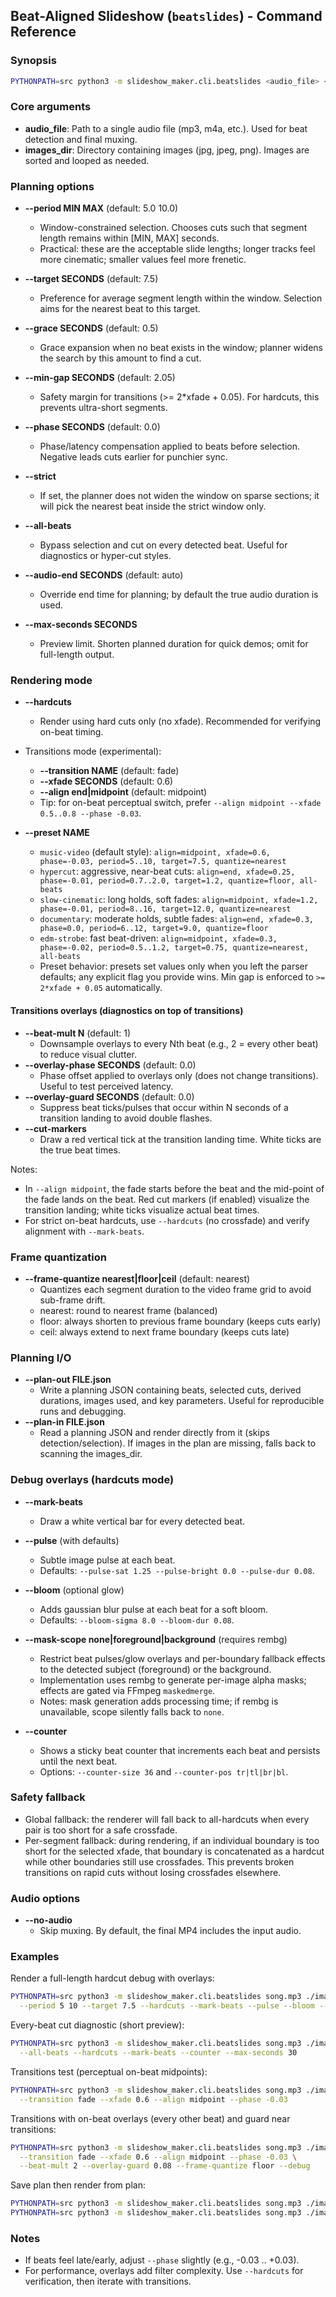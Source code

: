 ## Beat-Aligned Slideshow (`beatslides`) - Command Reference

### Synopsis

```bash
PYTHONPATH=src python3 -m slideshow_maker.cli.beatslides <audio_file> <images_dir> [options]
```

### Core arguments

- **audio_file**: Path to a single audio file (mp3, m4a, etc.). Used for beat detection and final muxing.
- **images_dir**: Directory containing images (jpg, jpeg, png). Images are sorted and looped as needed.

### Planning options

- **--period MIN MAX** (default: 5.0 10.0)
  - Window-constrained selection. Chooses cuts such that segment length remains within [MIN, MAX] seconds.
  - Practical: these are the acceptable slide lengths; longer tracks feel more cinematic; smaller values feel more frenetic.

- **--target SECONDS** (default: 7.5)
  - Preference for average segment length within the window. Selection aims for the nearest beat to this target.

- **--grace SECONDS** (default: 0.5)
  - Grace expansion when no beat exists in the window; planner widens the search by this amount to find a cut.

- **--min-gap SECONDS** (default: 2.05)
  - Safety margin for transitions (>= 2*xfade + 0.05). For hardcuts, this prevents ultra-short segments.

- **--phase SECONDS** (default: 0.0)
  - Phase/latency compensation applied to beats before selection. Negative leads cuts earlier for punchier sync.

- **--strict**
  - If set, the planner does not widen the window on sparse sections; it will pick the nearest beat inside the strict window only.

- **--all-beats**
  - Bypass selection and cut on every detected beat. Useful for diagnostics or hyper-cut styles.

- **--audio-end SECONDS** (default: auto)
  - Override end time for planning; by default the true audio duration is used.

- **--max-seconds SECONDS**
  - Preview limit. Shorten planned duration for quick demos; omit for full-length output.

### Rendering mode

- **--hardcuts**
  - Render using hard cuts only (no xfade). Recommended for verifying on-beat timing.

- Transitions mode (experimental):
  - **--transition NAME** (default: fade)
  - **--xfade SECONDS** (default: 0.6)
  - **--align end|midpoint** (default: midpoint)
  - Tip: for on-beat perceptual switch, prefer `--align midpoint --xfade 0.5..0.8 --phase -0.03`.
- **--preset NAME**
  - `music-video` (default style): `align=midpoint, xfade=0.6, phase=-0.03, period=5..10, target=7.5, quantize=nearest`
  - `hypercut`: aggressive, near-beat cuts: `align=end, xfade=0.25, phase=-0.01, period=0.7..2.0, target=1.2, quantize=floor, all-beats`
  - `slow-cinematic`: long holds, soft fades: `align=midpoint, xfade=1.2, phase=-0.01, period=8..16, target=12.0, quantize=nearest`
  - `documentary`: moderate holds, subtle fades: `align=end, xfade=0.3, phase=0.0, period=6..12, target=9.0, quantize=floor`
  - `edm-strobe`: fast beat-driven: `align=midpoint, xfade=0.3, phase=-0.02, period=0.5..1.2, target=0.75, quantize=nearest, all-beats`
  - Preset behavior: presets set values only when you left the parser defaults; any explicit flag you provide wins. Min gap is enforced to `>= 2*xfade + 0.05` automatically.

#### Transitions overlays (diagnostics on top of transitions)
- **--beat-mult N** (default: 1)
  - Downsample overlays to every Nth beat (e.g., 2 = every other beat) to reduce visual clutter.
- **--overlay-phase SECONDS** (default: 0.0)
  - Phase offset applied to overlays only (does not change transitions). Useful to test perceived latency.
- **--overlay-guard SECONDS** (default: 0.0)
  - Suppress beat ticks/pulses that occur within N seconds of a transition landing to avoid double flashes.
- **--cut-markers**
  - Draw a red vertical tick at the transition landing time. White ticks are the true beat times.

Notes:
- In `--align midpoint`, the fade starts before the beat and the mid-point of the fade lands on the beat. Red cut markers (if enabled) visualize the transition landing; white ticks visualize actual beat times.
- For strict on-beat hardcuts, use `--hardcuts` (no crossfade) and verify alignment with `--mark-beats`.

### Frame quantization

- **--frame-quantize nearest|floor|ceil** (default: nearest)
  - Quantizes each segment duration to the video frame grid to avoid sub-frame drift.
  - nearest: round to nearest frame (balanced)
  - floor: always shorten to previous frame boundary (keeps cuts early)
  - ceil: always extend to next frame boundary (keeps cuts late)

### Planning I/O

- **--plan-out FILE.json**
  - Write a planning JSON containing beats, selected cuts, derived durations, images used, and key parameters. Useful for reproducible runs and debugging.
- **--plan-in FILE.json**
  - Read a planning JSON and render directly from it (skips detection/selection). If images in the plan are missing, falls back to scanning the images_dir.

### Debug overlays (hardcuts mode)

- **--mark-beats**
  - Draw a white vertical bar for every detected beat.

- **--pulse** (with defaults)
  - Subtle image pulse at each beat.
  - Defaults: `--pulse-sat 1.25 --pulse-bright 0.0 --pulse-dur 0.08`.

- **--bloom** (optional glow)
  - Adds gaussian blur pulse at each beat for a soft bloom.
  - Defaults: `--bloom-sigma 8.0 --bloom-dur 0.08`.

- **--mask-scope none|foreground|background** (requires rembg)
  - Restrict beat pulses/glow overlays and per-boundary fallback effects to the detected subject (foreground) or the background.
  - Implementation uses rembg to generate per-image alpha masks; effects are gated via FFmpeg `maskedmerge`.
  - Notes: mask generation adds processing time; if rembg is unavailable, scope silently falls back to `none`.

- **--counter**
  - Shows a sticky beat counter that increments each beat and persists until the next beat.
  - Options: `--counter-size 36` and `--counter-pos tr|tl|br|bl`.

### Safety fallback

- Global fallback: the renderer will fall back to all-hardcuts when every pair is too short for a safe crossfade.
- Per-segment fallback: during rendering, if an individual boundary is too short for the selected xfade, that boundary is concatenated as a hardcut while other boundaries still use crossfades. This prevents broken transitions on rapid cuts without losing crossfades elsewhere.

### Audio options

- **--no-audio**
  - Skip muxing. By default, the final MP4 includes the input audio.

### Examples

Render a full-length hardcut debug with overlays:
```bash
PYTHONPATH=src python3 -m slideshow_maker.cli.beatslides song.mp3 ./images \
  --period 5 10 --target 7.5 --hardcuts --mark-beats --pulse --bloom --counter
```

Every-beat cut diagnostic (short preview):
```bash
PYTHONPATH=src python3 -m slideshow_maker.cli.beatslides song.mp3 ./images \
  --all-beats --hardcuts --mark-beats --counter --max-seconds 30
```

Transitions test (perceptual on-beat midpoints):
```bash
PYTHONPATH=src python3 -m slideshow_maker.cli.beatslides song.mp3 ./images \
  --transition fade --xfade 0.6 --align midpoint --phase -0.03
```

Transitions with on-beat overlays (every other beat) and guard near transitions:
```bash
PYTHONPATH=src python3 -m slideshow_maker.cli.beatslides song.mp3 ./images \
  --transition fade --xfade 0.6 --align midpoint --phase -0.03 \
  --beat-mult 2 --overlay-guard 0.08 --frame-quantize floor --debug
```

Save plan then render from plan:
```bash
PYTHONPATH=src python3 -m slideshow_maker.cli.beatslides song.mp3 ./images --preset music-video --plan-out plan.json
PYTHONPATH=src python3 -m slideshow_maker.cli.beatslides song.mp3 ./images --plan-in plan.json --hardcuts --mark-beats --counter
```

### Notes

- If beats feel late/early, adjust `--phase` slightly (e.g., -0.03 .. +0.03).
- For performance, overlays add filter complexity. Use `--hardcuts` for verification, then iterate with transitions.


